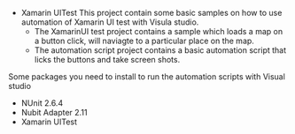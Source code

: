 
- Xamarin UITest
This project contain some basic samples on how to use automation of Xamarin UI test with Visula studio.
  -  The XamarinUI test project contains a sample which loads a map on a button click, will naviagte to a particular place on the map. 
  -  The automation script project contains a basic automation script that licks the buttons and take screen shots. 
  
 Some packages you need to install to run the automation scripts with Visual studio 
 - NUnit 2.6.4
 - Nubit Adapter 2.11
 - Xamarin UITest
